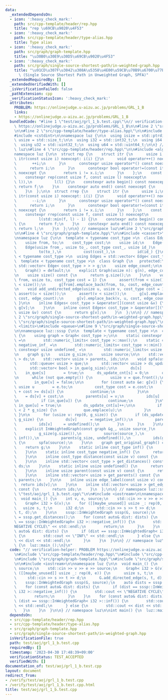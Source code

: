 ```yaml
---
data:
  _extendedDependsOn:
  - icon: ':heavy_check_mark:'
    path: src/cpp-template/header/rep.hpp
    title: "rep \u69CB\u9020\u4F53"
  - icon: ':heavy_check_mark:'
    path: src/cpp-template/header/type-alias.hpp
    title: Type alias
  - icon: ':heavy_check_mark:'
    path: src/graph/graph-template.hpp
    title: "\u30B0\u30E9\u30D5\u69CB\u9020\u4F53"
  - icon: ':heavy_check_mark:'
    path: src/graph/single-source-shortest-path/in-weighted-graph.hpp
    title: "\u91CD\u307F\u3042\u308A\u5358\u4E00\u59CB\u70B9\u6700\u77ED\u7D4C\u8DEF\
      \ (Single Source Shortest Path in Unweighted Graph, SPFA)"
  _extendedRequiredBy: []
  _extendedVerifiedWith: []
  _isVerificationFailed: false
  _pathExtension: cpp
  _verificationStatusIcon: ':heavy_check_mark:'
  attributes:
    PROBLEM: https://onlinejudge.u-aizu.ac.jp/problems/GRL_1_B
    links:
    - https://onlinejudge.u-aizu.ac.jp/problems/GRL_1_B
  bundledCode: "#line 1 \"test/aoj/grl_1_b.test.cpp\"\n// verification-helper: PROBLEM\
    \ https://onlinejudge.u-aizu.ac.jp/problems/GRL_1_B\n\n#line 2 \"src/cpp-template/header/rep.hpp\"\
    \n\n#line 2 \"src/cpp-template/header/type-alias.hpp\"\n\n#include <cstddef>\n\
    #include <cstdint>\n\nnamespace luz {\n\n  using isize = std::ptrdiff_t;\n  using\
    \ usize = std::size_t;\n\n  using i32 = std::int32_t;\n  using i64 = std::int64_t;\n\
    \  using u32 = std::uint32_t;\n  using u64 = std::uint64_t;\n\n} // namespace\
    \ luz\n#line 4 \"src/cpp-template/header/rep.hpp\"\n\n#include <algorithm>\n\n\
    namespace luz {\n\n  struct rep {\n    struct itr {\n      usize i;\n      constexpr\
    \ itr(const usize i) noexcept: i(i) {}\n      void operator++() noexcept {\n \
    \       ++i;\n      }\n      constexpr usize operator*() const noexcept {\n  \
    \      return i;\n      }\n      constexpr bool operator!=(const itr x) const\
    \ noexcept {\n        return i != x.i;\n      }\n    };\n    const itr f, l;\n\
    \    constexpr rep(const usize f, const usize l) noexcept\n        : f(std::min(f,\
    \ l)),\n          l(l) {}\n    constexpr auto begin() const noexcept {\n     \
    \ return f;\n    }\n    constexpr auto end() const noexcept {\n      return l;\n\
    \    }\n  };\n\n  struct rrep {\n    struct itr {\n      usize i;\n      constexpr\
    \ itr(const usize i) noexcept: i(i) {}\n      void operator++() noexcept {\n \
    \       --i;\n      }\n      constexpr usize operator*() const noexcept {\n  \
    \      return i;\n      }\n      constexpr bool operator!=(const itr x) const\
    \ noexcept {\n        return i != x.i;\n      }\n    };\n    const itr f, l;\n\
    \    constexpr rrep(const usize f, const usize l) noexcept\n        : f(l - 1),\n\
    \          l(std::min(f, l) - 1) {}\n    constexpr auto begin() const noexcept\
    \ {\n      return f;\n    }\n    constexpr auto end() const noexcept {\n     \
    \ return l;\n    }\n  };\n\n} // namespace luz\n#line 2 \"src/graph/graph-template.hpp\"\
    \n\n#line 4 \"src/graph/graph-template.hpp\"\n\n#include <cassert>\n#include <vector>\n\
    \nnamespace luz {\n\n  template < typename cost_type >\n  class Edge {\n   public:\n\
    \    usize from, to;\n    cost_type cost;\n    usize id;\n    Edge() = default;\n\
    \    Edge(usize from_, usize to_, cost_type cost_, usize id_)\n        : from(from_),\n\
    \          to(to_),\n          cost(cost_),\n          id(id_) {}\n  };\n\n  template\
    \ < typename cost_type >\n  using Edges = std::vector< Edge< cost_type > >;\n\n\
    \  template < typename cost_type >\n  class Graph {\n   protected:\n    std::vector<\
    \ std::vector< Edge< cost_type > > > g;\n    usize edge_count;\n\n   public:\n\
    \    Graph() = default;\n    explicit Graph(usize n): g(n), edge_count(0) {}\n\
    \n    usize size() const {\n      return g.size();\n    }\n\n    void add_directed_edge(usize\
    \ from, usize to, cost_type cost = 1) {\n      assert(from < size());\n      assert(to\
    \ < size());\n      g[from].emplace_back(from, to, cost, edge_count++);\n    }\n\
    \n    void add_undirected_edge(usize u, usize v, cost_type cost = 1) {\n     \
    \ assert(u < size());\n      assert(v < size());\n      g[u].emplace_back(u, v,\
    \ cost, edge_count);\n      g[v].emplace_back(v, u, cost, edge_count++);\n   \
    \ }\n\n    inline Edges< cost_type > &operator[](const usize &v) {\n      return\
    \ g[v];\n    }\n\n    inline const Edges< cost_type > &operator[](\n        const\
    \ usize &v) const {\n      return g[v];\n    }\n  };\n\n} // namespace luz\n#line\
    \ 2 \"src/graph/single-source-shortest-path/in-weighted-graph.hpp\"\n\n#line 5\
    \ \"src/graph/single-source-shortest-path/in-weighted-graph.hpp\"\n\n#include\
    \ <limits>\n#include <queue>\n#line 9 \"src/graph/single-source-shortest-path/in-weighted-graph.hpp\"\
    \n\nnamespace luz::sssp {\n\n  template < typename cost_type >\n  class InWeightedGraph\
    \ {\n    using graph = Graph< cost_type >;\n\n    static constexpr cost_type inf_\
    \ =\n        std::numeric_limits< cost_type >::max();\n    static constexpr cost_type\
    \ negative_inf_ =\n        std::numeric_limits< cost_type >::min();\n    static\
    \ constexpr usize undefined_ =\n        std::numeric_limits< usize >::max();\n\
    \n    graph g;\n    usize g_size;\n    usize source;\n\n    std::vector< cost_type\
    \ > ds;\n    std::vector< usize > parents, ids;\n\n    void spfa(usize s) {\n\
    \      std::queue< usize > que;\n      std::vector< usize > ds_update_cnt(g_size);\n\
    \      std::vector< bool > in_que(g_size);\n\n      ds[s]            = 0;\n  \
    \    in_que[s]        = true;\n      ds_update_cnt[s] = 0;\n      que.emplace(s);\n\
    \n      while (not que.empty()) {\n        usize v = que.front();\n        que.pop();\n\
    \        in_que[v] = false;\n\n        for (const auto &e: g[v]) {\n         \
    \ usize u        = e.to;\n          cost_type cost = e.cost;\n          if (ds[v]\
    \ + cost >= ds[u]) {\n            continue;\n          }\n\n          ds[u]  \
    \    = ds[v] + cost;\n          parents[u] = v;\n          ids[u]     = e.id;\n\
    \n          if (in_que[u]) {\n            continue;\n          }\n\n         \
    \ in_que[u] = true;\n          ds_update_cnt[u]++;\n\n          if (ds_update_cnt[u]\
    \ < 2 * g_size) {\n            que.emplace(u);\n          }\n        }\n     \
    \ }\n\n      for (usize v: rep(0, g_size)) {\n        if (ds_update_cnt[v] >=\
    \ g_size) {\n          ds[v]      = negative_inf();\n          parents[v] = undefined();\n\
    \          ids[v]     = undefined();\n        }\n      }\n    }\n\n   public:\n\
    \    explicit InWeightedGraph(const graph &g_, usize source_)\n        : g(g_),\n\
    \          g_size(g.size()),\n          source(source_),\n          ds(g_size,\
    \ inf()),\n          parents(g_size, undefined()),\n          ids(g_size, undefined())\
    \ {\n      spfa(source);\n    }\n\n    graph get_original_graph() const {\n  \
    \    return g;\n    }\n\n    static inline cost_type inf() {\n      return inf_;\n\
    \    }\n\n    static inline cost_type negative_inf() {\n      return negative_inf_;\n\
    \    }\n\n    inline cost_type distance(const usize v) const {\n      return ds[v];\n\
    \    }\n\n    inline std::vector< cost_type > get_distances() const {\n      return\
    \ ds;\n    }\n\n    static inline usize undefined() {\n      return undefined_;\n\
    \    }\n\n    inline usize parent(const usize v) const {\n      return parents[v];\n\
    \    }\n\n    inline std::vector< usize > get_parents() const {\n      return\
    \ parents;\n    }\n\n    inline usize edge_label(const usize v) const {\n    \
    \  return ids[v];\n    }\n\n    inline std::vector< usize > get_edge_labels()\
    \ const {\n      return ids;\n    }\n  };\n\n} // namespace luz::sssp\n#line 7\
    \ \"test/aoj/grl_1_b.test.cpp\"\n\n#include <iostream>\n\nnamespace luz {\n\n\
    \  void main_() {\n    int v, e, source;\n    std::cin >> v >> e >> source;\n\
    \    Graph< i32 > G(v);\n    for ([[maybe_unused]] usize _: rep(0, e)) {\n   \
    \   usize s, t;\n      i32 d;\n      std::cin >> s >> t >> d;\n      G.add_directed_edge(s,\
    \ t, d);\n    }\n\n    sssp::InWeightedGraph sssp(G, source);\n    auto dists\
    \ = sssp.get_distances();\n    for (const auto& dist: dists) {\n      if (dist\
    \ == sssp::InWeightedGraph< i32 >::negative_inf()) {\n        std::cout << \"\
    NEGATIVE CYCLE\" << std::endl;\n        return;\n      }\n    }\n    for (const\
    \ auto& dist: dists) {\n      if (dist == sssp::InWeightedGraph< i32 >::inf())\
    \ {\n        std::cout << \"INF\" << std::endl;\n      } else {\n        std::cout\
    \ << dist << std::endl;\n      }\n    }\n  }\n\n} // namespace luz\n\nint main()\
    \ {\n  luz::main_();\n}\n"
  code: "// verification-helper: PROBLEM https://onlinejudge.u-aizu.ac.jp/problems/GRL_1_B\n\
    \n#include \"src/cpp-template/header/rep.hpp\"\n#include \"src/cpp-template/header/type-alias.hpp\"\
    \n#include \"src/graph/graph-template.hpp\"\n#include \"src/graph/single-source-shortest-path/in-weighted-graph.hpp\"\
    \n\n#include <iostream>\n\nnamespace luz {\n\n  void main_() {\n    int v, e,\
    \ source;\n    std::cin >> v >> e >> source;\n    Graph< i32 > G(v);\n    for\
    \ ([[maybe_unused]] usize _: rep(0, e)) {\n      usize s, t;\n      i32 d;\n \
    \     std::cin >> s >> t >> d;\n      G.add_directed_edge(s, t, d);\n    }\n\n\
    \    sssp::InWeightedGraph sssp(G, source);\n    auto dists = sssp.get_distances();\n\
    \    for (const auto& dist: dists) {\n      if (dist == sssp::InWeightedGraph<\
    \ i32 >::negative_inf()) {\n        std::cout << \"NEGATIVE CYCLE\" << std::endl;\n\
    \        return;\n      }\n    }\n    for (const auto& dist: dists) {\n      if\
    \ (dist == sssp::InWeightedGraph< i32 >::inf()) {\n        std::cout << \"INF\"\
    \ << std::endl;\n      } else {\n        std::cout << dist << std::endl;\n   \
    \   }\n    }\n  }\n\n} // namespace luz\n\nint main() {\n  luz::main_();\n}\n"
  dependsOn:
  - src/cpp-template/header/rep.hpp
  - src/cpp-template/header/type-alias.hpp
  - src/graph/graph-template.hpp
  - src/graph/single-source-shortest-path/in-weighted-graph.hpp
  isVerificationFile: true
  path: test/aoj/grl_1_b.test.cpp
  requiredBy: []
  timestamp: '2023-04-30 17:48:39+09:00'
  verificationStatus: TEST_ACCEPTED
  verifiedWith: []
documentation_of: test/aoj/grl_1_b.test.cpp
layout: document
redirect_from:
- /verify/test/aoj/grl_1_b.test.cpp
- /verify/test/aoj/grl_1_b.test.cpp.html
title: test/aoj/grl_1_b.test.cpp
---
```

